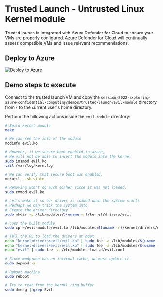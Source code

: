 # Trusted Launch - Untrusted Linux Kernel module

Trusted launch is integrated with Azure Defender for Cloud to ensure your VMs are properly configured. Azure Defender for Cloud will continually assess compatible VMs and issue relevant recommendations.

## Deploy to Azure

[![Deploy to Azure](https://aka.ms/deploytoazurebutton)](https://portal.azure.com/#create/Microsoft.Template/uri/https%3A%2F%2Fraw.githubusercontent.com%2FThomVanL%2Fsession-2022-exploring-azure-confidential-computing%2Fmain%2Fdemos%2Ftrusted-launch%2Fbicep%2Fdeploy.json)

## Demo steps to execute

Connect to the trusted launch VM and copy the `session-2022-exploring-azure-confidential-computing/demos/trusted-launch/evil-module` directory from `/` to the current user's home directory.

Perform the following actions inside the `evil-module` directory:

```bash
# Build kernel module
make

# We can see the info of the module
modinfo evil.ko

# However, if we secure boot enabled in azure,
# We will not be able to insert the module into the kernel
sudo insmod evil.ko
tail /var/log/kern.log

# We can verify that secure boot was enabled.
mokutil --sb-state

# Removing won't do much either since it was not loaded.
sudo rmmod evil.ko

# Let's make it so our driver is loaded when the system starts
# Perhaps we can trick the system into
# Create the driver directory
sudo mkdir -p /lib/modules/$(uname -r)/kernel/drivers/evil

# Copy the built module
sudo cp ~/evil-module/evil.ko /lib/modules/$(uname -r)/kernel/drivers/evil/evil.ko

# Tell the OS to load the drivers at boot
echo "kernel/drivers/evil/evil.ko" | sudo tee -a /lib/modules/$(uname -r)/modules.dep
echo "kernel/drivers/evil/evil.ko" | sudo tee -a /lib/modules/$(uname -r)/modules.order
echo "evil" | sudo tee -a /etc/modules-load.d/evil.conf

# Since modprobe has an internal cache, we must update it.
sudo depmod -a

# Reboot machine
sudo reboot

# Try to read from the kernel ring buffer
sudo dmesg | grep Evil
```